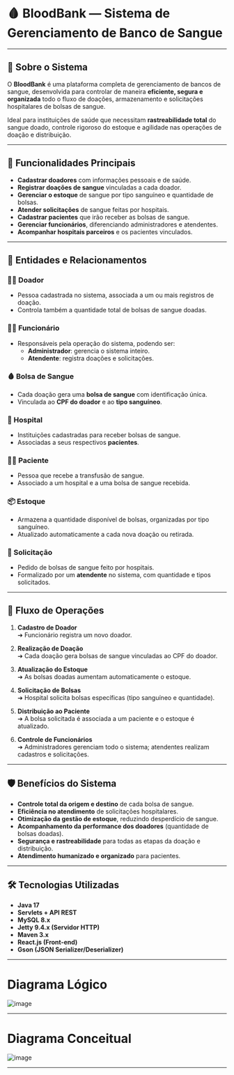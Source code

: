 # 🩸 BloodBank — Sistema de Gerenciamento de Banco de Sangue

---

## 🎯 Sobre o Sistema

O **BloodBank** é uma plataforma completa de gerenciamento de bancos de sangue, desenvolvida para controlar de maneira **eficiente, segura e organizada** todo o fluxo de doações, armazenamento e solicitações hospitalares de bolsas de sangue.

Ideal para instituições de saúde que necessitam **rastreabilidade total** do sangue doado, controle rigoroso do estoque e agilidade nas operações de doação e distribuição.

---

## 📌 Funcionalidades Principais

- **Cadastrar doadores** com informações pessoais e de saúde.
- **Registrar doações de sangue** vinculadas a cada doador.
- **Gerenciar o estoque** de sangue por tipo sanguíneo e quantidade de bolsas.
- **Atender solicitações** de sangue feitas por hospitais.
- **Cadastrar pacientes** que irão receber as bolsas de sangue.
- **Gerenciar funcionários**, diferenciando administradores e atendentes.
- **Acompanhar hospitais parceiros** e os pacientes vinculados.

---

## 🧩 Entidades e Relacionamentos

### 🧍‍♂️ Doador
- Pessoa cadastrada no sistema, associada a um ou mais registros de doação.
- Controla também a quantidade total de bolsas de sangue doadas.

### 🧑‍⚕️ Funcionário
- Responsáveis pela operação do sistema, podendo ser:
  - **Administrador**: gerencia o sistema inteiro.
  - **Atendente**: registra doações e solicitações.

### 🩸 Bolsa de Sangue
- Cada doação gera uma **bolsa de sangue** com identificação única.
- Vinculada ao **CPF do doador** e ao **tipo sanguíneo**.

### 🏥 Hospital
- Instituições cadastradas para receber bolsas de sangue.
- Associadas a seus respectivos **pacientes**.

### 👩‍⚕️ Paciente
- Pessoa que recebe a transfusão de sangue.
- Associado a um hospital e a uma bolsa de sangue recebida.

### 📦 Estoque
- Armazena a quantidade disponível de bolsas, organizadas por tipo sanguíneo.
- Atualizado automaticamente a cada nova doação ou retirada.

### 📜 Solicitação
- Pedido de bolsas de sangue feito por hospitais.
- Formalizado por um **atendente** no sistema, com quantidade e tipos solicitados.

---

## 🔄 Fluxo de Operações

1. **Cadastro de Doador**  
   ➔ Funcionário registra um novo doador.

2. **Realização de Doação**  
   ➔ Cada doação gera bolsas de sangue vinculadas ao CPF do doador.

3. **Atualização do Estoque**  
   ➔ As bolsas doadas aumentam automaticamente o estoque.

4. **Solicitação de Bolsas**  
   ➔ Hospital solicita bolsas específicas (tipo sanguíneo e quantidade).

5. **Distribuição ao Paciente**  
   ➔ A bolsa solicitada é associada a um paciente e o estoque é atualizado.

6. **Controle de Funcionários**  
   ➔ Administradores gerenciam todo o sistema; atendentes realizam cadastros e solicitações.

---

## 🛡️ Benefícios do Sistema

- **Controle total da origem e destino** de cada bolsa de sangue.
- **Eficiência no atendimento** de solicitações hospitalares.
- **Otimização da gestão de estoque**, reduzindo desperdício de sangue.
- **Acompanhamento da performance dos doadores** (quantidade de bolsas doadas).
- **Segurança e rastreabilidade** para todas as etapas da doação e distribuição.
- **Atendimento humanizado e organizado** para pacientes.

---

## 🛠️ Tecnologias Utilizadas

- **Java 17**
- **Servlets + API REST**
- **MySQL 8.x**
- **Jetty 9.4.x (Servidor HTTP)**
- **Maven 3.x**
- **React.js (Front-end)**
- **Gson (JSON Serializer/Deserializer)**

---

# Diagrama Lógico
![image](https://github.com/user-attachments/assets/2cbdefd5-f832-400f-93c1-9410d933a0de)





---
# Diagrama Conceitual
![image](https://github.com/user-attachments/assets/8bd8bf08-6ad3-42b8-a20d-141bfc7cdf11)

---





